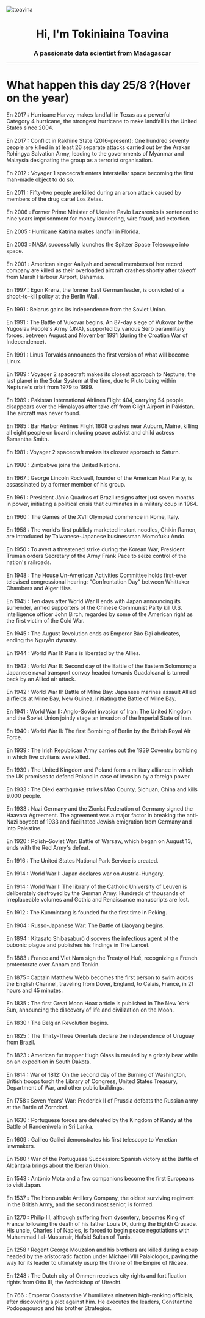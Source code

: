 
<p align="left"> <img src="https://komarev.com/ghpvc/?username=ttoavina&label=Profile%20views&color=0e75b6&style=flat" alt="ttoavina" /> </p>
<h1 align="center">Hi, I'm Tokiniaina Toavina</h1>
<h3 align="center">A passionate data scientist from Madagascar</h3>
    
<hr/>
<h1> What happen this day 25/8 ?(Hover on the year)</h1>

En 2017 : Hurricane Harvey makes landfall in Texas as a powerful Category 4 hurricane, the strongest hurricane to make landfall in the United States since 2004.
<br/><br/>
En 2017 : Conflict in Rakhine State (2016–present): One hundred seventy people are killed in at least 26 separate attacks carried out by the Arakan Rohingya Salvation Army, leading to the governments of Myanmar and Malaysia designating the group as a terrorist organisation.
<br/><br/>
En 2012 : Voyager 1 spacecraft enters interstellar space becoming the first man-made object to do so.
<br/><br/>
En 2011 : Fifty-two people are killed during an arson attack caused by members of the drug cartel Los Zetas.
<br/><br/>
En 2006 : Former Prime Minister of Ukraine Pavlo Lazarenko is sentenced to nine years imprisonment for money laundering, wire fraud, and extortion.
<br/><br/>
En 2005 : Hurricane Katrina makes landfall in Florida.
<br/><br/>
En 2003 : NASA successfully launches the Spitzer Space Telescope into space.
<br/><br/>
En 2001 : American singer Aaliyah and several members of her record company are killed as their overloaded aircraft crashes shortly after takeoff from Marsh Harbour Airport, Bahamas.
<br/><br/>
En 1997 : Egon Krenz, the former East German leader, is convicted of a shoot-to-kill policy at the Berlin Wall.
<br/><br/>
En 1991 : Belarus gains its independence from the Soviet Union.
<br/><br/>
En 1991 : The Battle of Vukovar begins. An 87-day siege of Vukovar by the Yugoslav People's Army (JNA), supported by various Serb paramilitary forces, between August and November 1991 (during the Croatian War of Independence).
<br/><br/>
En 1991 : Linus Torvalds announces the first version of what will become Linux.
<br/><br/>
En 1989 : Voyager 2 spacecraft makes its closest approach to Neptune, the last planet in the Solar System at the time, due to Pluto being within Neptune's orbit from 1979 to 1999.
<br/><br/>
En 1989 : Pakistan International Airlines Flight 404, carrying 54 people, disappears over the Himalayas after take off from Gilgit Airport in Pakistan. The aircraft was never found.
<br/><br/>
En 1985 : Bar Harbor Airlines Flight 1808 crashes near Auburn, Maine, killing all eight people on board including peace activist and child actress Samantha Smith.
<br/><br/>
En 1981 : Voyager 2 spacecraft makes its closest approach to Saturn.
<br/><br/>
En 1980 : Zimbabwe joins the United Nations.
<br/><br/>
En 1967 : George Lincoln Rockwell, founder of the American Nazi Party, is assassinated by a former member of his group.
<br/><br/>
En 1961 : President Jânio Quadros of Brazil resigns after just seven months in power, initiating a political crisis that culminates in a military coup in 1964.
<br/><br/>
En 1960 : The Games of the XVII Olympiad commence in Rome, Italy.
<br/><br/>
En 1958 : The world’s first publicly marketed instant noodles,  Chikin Ramen, are introduced by Taiwanese-Japanese businessman Momofuku Ando.
<br/><br/>
En 1950 : To avert a threatened strike during the Korean War, President Truman orders Secretary of the Army Frank Pace to seize control of the nation's railroads.
<br/><br/>
En 1948 : The House Un-American Activities Committee holds first-ever televised congressional hearing: "Confrontation Day" between Whittaker Chambers and Alger Hiss.
<br/><br/>
En 1945 : Ten days after World War II ends with Japan announcing its surrender, armed supporters of the Chinese Communist Party kill U.S. intelligence officer John Birch, regarded by some of the American right as the first victim of the Cold War.
<br/><br/>
En 1945 : The August Revolution ends as Emperor Bảo Đại abdicates, ending the Nguyễn dynasty.
<br/><br/>
En 1944 : World War II: Paris is liberated by the Allies.
<br/><br/>
En 1942 : World War II: Second day of the Battle of the Eastern Solomons; a Japanese naval transport convoy headed towards Guadalcanal is turned back by an Allied air attack.
<br/><br/>
En 1942 : World War II: Battle of Milne Bay: Japanese marines assault Allied airfields at Milne Bay, New Guinea, initiating the Battle of Milne Bay.
<br/><br/>
En 1941 : World War II: Anglo-Soviet invasion of Iran: The United Kingdom and the Soviet Union jointly stage an invasion of the Imperial State of Iran.
<br/><br/>
En 1940 : World War II: The first Bombing of Berlin by the British Royal Air Force.
<br/><br/>
En 1939 : The Irish Republican Army carries out the 1939 Coventry bombing in which five civilians were killed.
<br/><br/>
En 1939 : The United Kingdom and Poland form a military alliance in which the UK promises to defend Poland in case of invasion by a foreign power.
<br/><br/>
En 1933 : The Diexi earthquake strikes Mao County, Sichuan, China and kills 9,000 people.
<br/><br/>
En 1933 : Nazi Germany and the Zionist Federation of Germany signed the Haavara Agreement. The agreement was a major factor in breaking the anti-Nazi boycott of 1933 and facilitated Jewish emigration from Germany and into Palestine.
<br/><br/>
En 1920 : Polish–Soviet War: Battle of Warsaw, which began on August 13, ends with the Red Army's defeat.
<br/><br/>
En 1916 : The United States National Park Service is created.
<br/><br/>
En 1914 : World War I: Japan declares war on Austria-Hungary.
<br/><br/>
En 1914 : World War I: The library of the Catholic University of Leuven is deliberately destroyed by the German Army. Hundreds of thousands of irreplaceable volumes and Gothic and Renaissance manuscripts are lost.
<br/><br/>
En 1912 : The Kuomintang is founded for the first time in Peking.
<br/><br/>
En 1904 : Russo-Japanese War: The Battle of Liaoyang begins.
<br/><br/>
En 1894 : Kitasato Shibasaburō discovers the infectious agent of the bubonic plague and publishes his findings in The Lancet.
<br/><br/>
En 1883 : France and Viet Nam sign the Treaty of Huế, recognizing a French protectorate over Annam and Tonkin.
<br/><br/>
En 1875 : Captain Matthew Webb becomes the first person to swim across the English Channel, traveling from Dover, England, to Calais, France, in 21 hours and 45 minutes.
<br/><br/>
En 1835 : The first Great Moon Hoax article is published in The New York Sun, announcing the discovery of life and civilization on the Moon.
<br/><br/>
En 1830 : The Belgian Revolution begins.
<br/><br/>
En 1825 : The Thirty-Three Orientals declare the independence of Uruguay from Brazil.
<br/><br/>
En 1823 : American fur trapper Hugh Glass is mauled by a grizzly bear while on an expedition in South Dakota.
<br/><br/>
En 1814 : War of 1812: On the second day of the Burning of Washington, British troops torch the Library of Congress, United States Treasury, Department of War, and other public buildings.
<br/><br/>
En 1758 : Seven Years' War: Frederick II of Prussia defeats the Russian army at the Battle of Zorndorf.
<br/><br/>
En 1630 : Portuguese forces are defeated by the Kingdom of Kandy at the Battle of Randeniwela in Sri Lanka.
<br/><br/>
En 1609 : Galileo Galilei demonstrates his first telescope to Venetian lawmakers.
<br/><br/>
En 1580 : War of the Portuguese Succession: Spanish victory at the Battle of Alcântara brings about the Iberian Union.
<br/><br/>
En 1543 : António Mota and a few companions become the first Europeans to visit Japan.
<br/><br/>
En 1537 : The Honourable Artillery Company, the oldest surviving regiment in the British Army, and the second most senior, is formed.
<br/><br/>
En 1270 : Philip III, although suffering from dysentery, becomes King of France following the death of his father Louis IX, during the Eighth Crusade. His uncle, Charles I of Naples, is forced to begin peace negotiations with Muhammad I al-Mustansir, Hafsid Sultan of Tunis.
<br/><br/>
En 1258 : Regent George Mouzalon and his brothers are killed during a coup headed by the aristocratic faction under Michael VIII Palaiologos, paving the way for its leader to ultimately usurp the throne of the Empire of Nicaea.
<br/><br/>
En 1248 : The Dutch city of Ommen receives city rights and fortification rights from Otto III, the Archbishop of Utrecht.
<br/><br/>
En 766 : Emperor Constantine V humiliates nineteen high-ranking officials, after discovering a plot against him. He executes the leaders, Constantine Podopagouros and his brother Strategios.
<br/><br/>
